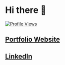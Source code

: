 # Hi there 👋

[![Profile Views](https://komarev.com/ghpvc/?username=AymenCity&label=Profile%20views&color=0e75b6&style=flat)](https://github.com/AymenCity)

## [Portfolio Website](https://aymencity.github.io/)

## [LinkedIn](https://www.linkedin.com/in/aymen-s/)





